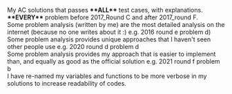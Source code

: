 My AC solutions that passes **\*\*ALL\*\*** test cases, with explanations. <br />
  **\*\*EVERY\*\*** problem before 2017_Round C and after 2017_round F. <br />
Some problem analysis (written by me) are the most detailed analysis on the internet (because no one writes about it :)    e.g. 2016 round e problem d) <br />
Some problem analysis provides unique approaches that I haven't seen other people use    e.g. 2020 round d problem d <br />
Some problem analysis provides my approach that is easier to implement than, and equally as good as the official solution   e.g. 2021 round f problem b <br />
I have re-named my variables and functions to be more verbose in my solutions to increase readability of codes. <br />
